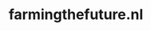 ---
layout: post
title: "farmingthefuture.nl"
internal_url: "/dutchgov/farmingthefuture.nl.html"
subdomains_count: 1
all_subdomains_count: 8
urls_count: 1
ssl_rank: 0
http_rank: 75
url_link: /data/farmingthefuture.nl/urls.txt
all_subdomains_link: /data/farmingthefuture.nl/all_subdomains.txt
subdomains_link: /data/farmingthefuture.nl/subdomains.txt
categories: dutchgov
---
